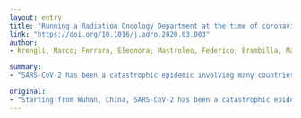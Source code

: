 ```yaml
---
layout: entry
title: "Running a Radiation Oncology Department at the time of coronavirus: an Italian experience"
link: "https://doi.org/10.1016/j.adro.2020.03.003"
author:
- Krengli, Marco; Ferrara, Eleonora; Mastroleo, Federico; Brambilla, Marco; Ricardi, Umberto

summary:
- "SARS-CoV-2 has been a catastrophic epidemic involving many countries worldwide. After China, Italy has been heavily affected and severe measures have been taken in the last weeks. Radiation Oncology departments must guarantee optimal cancer treatments even in such a challenging scenario of an ongoing aggressive epidemic. Adopted preventive measures and recommendations are highlighted for patients, professionals and clinical operations to minimize the risk of infection while safely treating cancer patients. The spread has been severed in China and Italy."

original:
- "Starting from Wuhan, China, SARS-CoV-2 has been a catastrophic epidemic involving many countries worldwide. After China, Italy has been heavily affected and severe measures to limit the spread have been taken in the last weeks. Radiation Oncology departments must guarantee optimal cancer treatments even in such a challenging scenario of an ongoing aggressive epidemic. Adopted preventive measures and recommendations are highlighted for patients, professionals and clinical operations to minimize the risk of infection while safely treating cancer patients."
---
```


